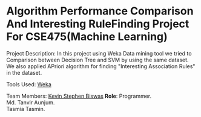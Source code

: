 # Algorithm Performance Comparison And Interesting RuleFinding Project For CSE475(Machine Learning)

Project Description:
In this project using Weka Data mining tool we tried to Comparison between Decision Tree and SVM by using the same dataset. We also applied APriori algorithm for finding "Interesting Association Rules" in the dataset.

Tools Used:
[Weka](https://www.cs.waikato.ac.nz/ml/weka/)

Team Members:
[Kevin Stephen Biswas](https://github.com/BluerGost/) **Role**: Programmer. <br>
Md. Tanvir Aunjum. <br>
Tasmia Tasmin. <br>


